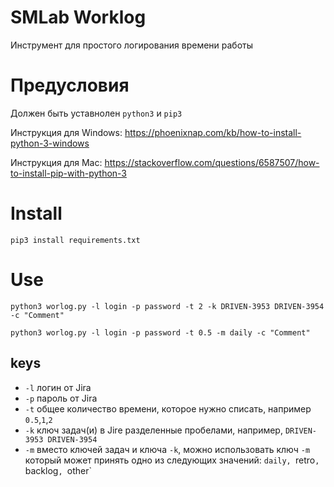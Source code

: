 # SMLab Worklog
Инструмент для простого логирования времени работы

# Предусловия
Должен быть уставнолен `python3` и `pip3`

Инструкция для Windows: https://phoenixnap.com/kb/how-to-install-python-3-windows

Инструкция для Mac: https://stackoverflow.com/questions/6587507/how-to-install-pip-with-python-3

# Install
```pip3 install requirements.txt```

# Use
```python3 worlog.py -l login -p password -t 2 -k DRIVEN-3953 DRIVEN-3954 -c "Comment"```

```python3 worlog.py -l login -p password -t 0.5 -m daily -c "Comment"```

## keys
* ```-l``` логин от Jira
* ```-p``` пароль от Jira
* ```-t``` общее количество времени, которое нужно списать, например `0.5`,`1`,`2` 
* ```-k``` ключ задач(и) в Jire разделенные пробелами, например, `DRIVEN-3953 DRIVEN-3954`
* ```-m``` вместо ключей задач и ключа `-k`, можно использовать ключ `-m` который может принять одно из следующих значений: `daily, `retro`, `backlog`, `other`
